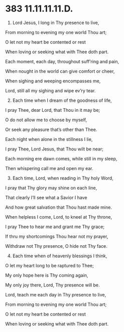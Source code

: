 # 383 11.11.11.11.D.

1.  Lord Jesus, I long in Thy presence to live,

From morning to evening my one world Thou art;

O let not my heart be contented or rest

When loving or seeking what with Thee doth part.

Each moment, each day, throughout suff’ring and pain,

When nought in the world can give comfort or cheer,

When sighing and weeping encompasses me,

Lord, still all my sighing and wipe ev’ry tear.

2.  Each time when I dream of the goodness of life,

I pray Thee, dear Lord, that Thou in it may be;

O do not allow me to choose by myself,

Or seek any pleasure that’s other than Thee.

Each night when alone in the stillness I lie,

I pray Thee, Lord Jesus, that Thou wilt be near;

Each morning ere dawn comes, while still in my sleep,

Then whispering call me and open my ear.

3.  Each time, Lord, when reading in Thy holy Word,

I pray that Thy glory may shine on each line,

That clearly I’ll see what a Savior I have

And how great salvation that Thou hast made mine.

When helpless I come, Lord, to kneel at Thy throne,

I pray Thee to hear me and grant me Thy grace;

If thru my shortcomings Thou hear not my prayer,

Withdraw not Thy presence, O hide not Thy face.

4.  Each time when of heavenly blessings I think,

O let my heart long to be raptured to Thee;

My only hope here is Thy coming again,

My only joy there, Lord, Thy presence will be.

Lord, teach me each day in Thy presence to live,

From morning to evening my one world Thou art;

O let not my heart be contented or rest

When loving or seeking what with Thee doth part.

